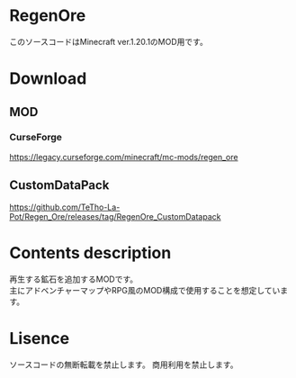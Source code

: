 # RegenOre
このソースコードはMinecraft ver.1.20.1のMOD用です。

# Download
## MOD
### CurseForge
https://legacy.curseforge.com/minecraft/mc-mods/regen_ore

## CustomDataPack
https://github.com/TeTho-La-Pot/Regen_Ore/releases/tag/RegenOre_CustomDatapack


# Contents description
再生する鉱石を追加するMODです。  
主にアドベンチャーマップやRPG風のMOD構成で使用することを想定しています。


# Lisence
ソースコードの無断転載を禁止します。
商用利用を禁止します。
